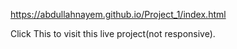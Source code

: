 https://abdullahnayem.github.io/Project_1/index.html


Click This to visit this live project(not responsive).
